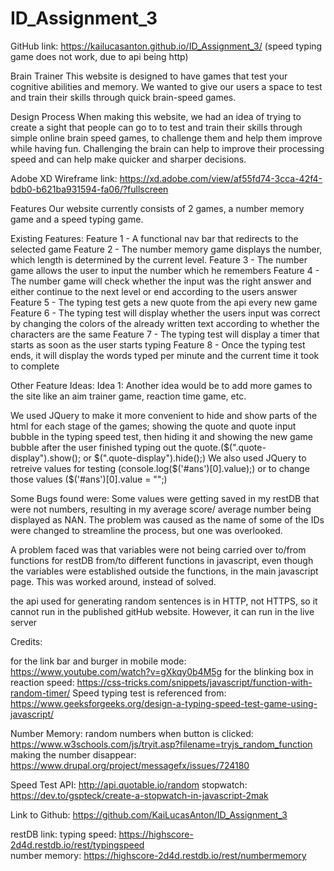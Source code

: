 # ID_Assignment_3
GitHub link: https://kailucasanton.github.io/ID_Assignment_3/ (speed typing game does not work, due to api being http)
 
 
<!-- Your Project's Name
One or two paragraphs providing an overview of your project. Tell us about your project.
 
Essentially, this part is your sales pitch. -->
 
Brain Trainer
This website is designed to have games that test your cognitive abilities and memory. We wanted to give our users a space to test and train their skills through quick brain-speed games.
 
<!-- Design Process
Provide us insights about your design process, focusing on who this website is for, what it is that they want to achieve and how your project is the best way to help them achieve these things.
 
In particular, as part of this section we recommend that you provide a list of User Stories, with the following general structure:
 
As a user type, I want to perform an action, so that I can achieve a goal.
This section is also where you would share links to any wireframes, mockups, diagrams etc. that you created as part of the design process. These files should themselves either be included as a pdf file in the project itself (in an separate directory) Include the Adobe XD wireframe as a folder. You can include the XD share url. -->
 
Design Process
When making this website, we had an idea of trying to create a sight that people can go to to test and train their skills through simple online brain speed games, to challenge them and help them improve while having fun. Challenging the brain can help to improve their processing speed and can help make quicker and sharper decisions.
 
Adobe XD Wireframe link: https://xd.adobe.com/view/af55fd74-3cca-42f4-bdb0-b621ba931594-fa06/?fullscreen
 
<!-- 
Features
In this section, you should go over the different parts of your project, and describe each in a sentence or so.
 
Existing Features
Feature 1 - allows users X to achieve Y, by having them fill out Z
...
In addition, you may also use this section to discuss plans for additional features to be implemented in the future:
 
Features Left to Implement
Another feature idea
Technologies Used
In this section, you should mention all of the languages, frameworks, libraries, and any other tools that you have used to construct this project. For each, provide its name, a link to its official site and a short sentence of why it was used.
-->
 
Features
Our website currently consists of 2 games, a number memory game and a speed typing game.
 
Existing Features:
Feature 1 - A functional nav bar that redirects to the selected game
Feature 2 - The number memory game displays the number, which length is determined by the current level.
Feature 3 - The number game allows the user to input the number which he remembers
Feature 4 - The number game will check whether the input was the right answer and either continue to the next level or end according to the users answer
Feature 5 - The typing test gets a new quote from the api every new game
Feature 6 - The typing test will display whether the users input was correct by changing the colors of the already written text according to whether the characters are the same
Feature 7 - The typing test will display a timer that starts as soon as the user starts typing
Feature 8 - Once the typing test ends, it will display the words typed per minute and the current time it took to complete
 
Other Feature Ideas:
Idea 1: Another idea would be to add more games to the site like an aim trainer game, reaction time game, etc.
 
<!--
JQuery
The project uses JQuery to simplify DOM manipulation.
Testing
For any scenarios that have not been automated, test the user stories manually and provide as much detail as is relevant. A particularly useful form for describing your testing process is via scenarios, such as:
 
Contact form:
Go to the "Contact Us" page
Try to submit the empty form and verify that an error message about the required fields appears
Try to submit the form with an invalid email address and verify that a relevant error message appears
Try to submit the form with all inputs valid and verify that a success message appears.
In addition, you should mention in this section how your project looks and works on different browsers and screen sizes.
 
You should also mention in this section any interesting bugs or problems you discovered during your testing, even if you haven't addressed them yet.
 
If this section grows too long, you may want to split it off into a separate file and link to it from here.
-->
 
We used JQuery to make it more convenient to hide and show parts of the html for each stage of the games; showing the quote and quote input bubble in the typing speed test, then hiding it and showing the new game bubble after the user finished typing out the quote.($(".quote-display").show(); or $(".quote-display").hide();)
We also used JQuery to retreive values for testing (console.log($('#ans')[0].value);) or to change those values ($('#ans')[0].value = "";)

Some Bugs found were:
Some values were getting saved in my restDB that were not numbers, resulting in my average score/ average number being displayed as NAN. The problem was caused as the name of some of the IDs were changed to streamline the process, but one was overlooked.

A problem faced was that variables were not being carried over to/from functions for restDB from/to different functions in javascript, even though the variables were established outside the functions, in the main javascript page. This was worked around, instead of solved.
 
the api used for generating random sentences is in HTTP, not HTTPS, so it cannot run in the published gitHub website. However, it can run in the live server
<!--
Credits
Content
The text for section Y was copied from the Wikipedia article Z
Media
The photos used in this site were obtained from ...
Acknowledgements
I received inspiration for this project from X
 -->
 Credits:
 
for the link bar and burger in mobile mode: https://www.youtube.com/watch?v=gXkqy0b4M5g
for the blinking box in reaction speed: https://css-tricks.com/snippets/javascript/function-with-random-timer/
Speed typing test is referenced from: https://www.geeksforgeeks.org/design-a-typing-speed-test-game-using-javascript/
 
Number Memory:
random numbers when button is clicked: https://www.w3schools.com/js/tryit.asp?filename=tryjs_random_function
making the number disappear: https://www.drupal.org/project/messagefx/issues/724180
 
Speed Test API:
http://api.quotable.io/random
stopwatch: https://dev.to/gspteck/create-a-stopwatch-in-javascript-2mak

 
Link to Github:
https://github.com/KaiLucasAnton/ID_Assignment_3
 
restDB link:
typing speed: https://highscore-2d4d.restdb.io/rest/typingspeed  
number memory: https://highscore-2d4d.restdb.io/rest/numbermemory  


